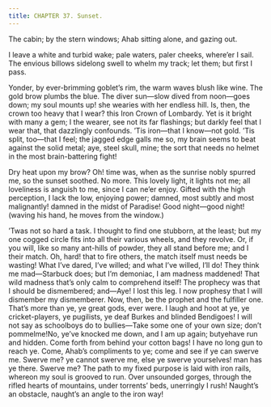 ```yaml
---
title: CHAPTER 37. Sunset.
---
```


The cabin; by the stern windows; Ahab sitting alone, and gazing out.

I leave a white and turbid wake; pale waters, paler cheeks, where’er I sail. The envious billows sidelong swell to whelm my track; let them; but first I pass.

Yonder, by ever-brimming goblet’s rim, the warm waves blush like wine. The gold brow plumbs the blue. The diver sun—slow dived from noon—goes down; my soul mounts up! she wearies with her endless hill. Is, then, the crown too heavy that I wear? this Iron Crown of Lombardy. Yet is it bright with many a gem; I the wearer, see not its far flashings; but darkly feel that I wear that, that dazzlingly confounds. ’Tis iron—that I know—not gold. ’Tis split, too—that I feel; the jagged edge galls me so, my brain seems to beat against the solid metal; aye, steel skull, mine; the sort that needs no helmet in the most brain-battering fight!

Dry heat upon my brow? Oh! time was, when as the sunrise nobly spurred me, so the sunset soothed. No more. This lovely light, it lights not me; all loveliness is anguish to me, since I can ne’er enjoy. Gifted with the high perception, I lack the low, enjoying power; damned, most subtly and most malignantly! damned in the midst of Paradise! Good night—good night! (waving his hand, he moves from the window.)

’Twas not so hard a task. I thought to find one stubborn, at the least; but my one cogged circle fits into all their various wheels, and they revolve. Or, if you will, like so many ant-hills of powder, they all stand before me; and I their match. Oh, hard! that to fire others, the match itself must needs be wasting! What I’ve dared, I’ve willed; and what I’ve willed, I’ll do! They think me mad—Starbuck does; but I’m demoniac, I am madness maddened! That wild madness that’s only calm to comprehend itself! The prophecy was that I should be dismembered; and—Aye! I lost this leg. I now prophesy that I will dismember my dismemberer. Now, then, be the prophet and the fulfiller one. That’s more than ye, ye great gods, ever were. I laugh and hoot at ye, ye cricket-players, ye pugilists, ye deaf Burkes and blinded Bendigoes! I will not say as schoolboys do to bullies—Take some one of your own size; don’t pommelme!No, ye’ve knocked me down, and I am up again; butyehave run and hidden. Come forth from behind your cotton bags! I have no long gun to reach ye. Come, Ahab’s compliments to ye; come and see if ye can swerve me. Swerve me? ye cannot swerve me, else ye swerve yourselves! man has ye there. Swerve me? The path to my fixed purpose is laid with iron rails, whereon my soul is grooved to run. Over unsounded gorges, through the rifled hearts of mountains, under torrents’ beds, unerringly I rush! Naught’s an obstacle, naught’s an angle to the iron way!
